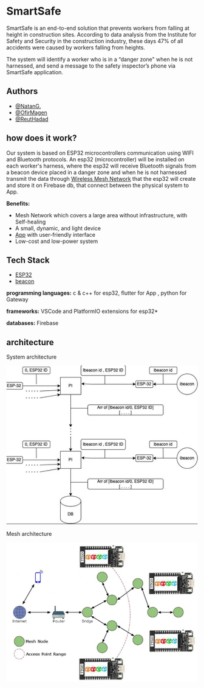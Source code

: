 # SmartSafe

SmartSafe is an end-to-end solution that
prevents workers from falling at height in
construction sites. According to data analysis from the Institute
for Safety and Security in the construction
industry, these days 47% of all accidents
were caused by workers falling from heights.

The system will identify a worker who is in a “danger zone" when he is not harnessed, and send a message to the safety inspector’s phone via SmartSafe
application.

## Authors

- [@NatanG.](https://github.com/Natan-G)
- [@OfirMagen](https://github.com/ofir-magen)
- [@ReutHadad](https://github.com/Reut212)

## how does it work?

Our system is based on ESP32 microcontrollers communication using WIFI and Bluetooth protocols. An esp32 (microcontroller) will be installed on each worker's harness, where the esp32 will receive
Bluetooth signals from a beacon device placed in a danger zone and when he is not harnessed transmit the data through [Wireless Mesh Network](https://en.wikipedia.org/wiki/Wireless_mesh_network) that the esp32 will create and store it on Firebase db, that connect between the physical system to App.

**Benefits:**
 - Mesh Network which covers a large area without infrastructure, with Self-healing
 - A small, dynamic, and light device
 - [App](https://github.com/RNO-SmartSafe/SmartSafeApp) with user-friendly interface
 - Low-cost and low-power system


## Tech Stack

- [ESP32](http://esp32.net)
- [beacon](https://en.wikipedia.org/wiki/Bluetooth_Low_Energy_beacon)

**programming languages:** c & c++ for esp32, flutter for App , python for Gateway

**frameworks:** VSCode and PlatformIO extensions for esp32* 

**databases:** Firebase
## architecture
System architecture

![](https://github.com/RNO-SmartSafe/SmartSafeApp/blob/master/Image/design%20architecture.jpg?raw=true)


Mesh architecture


![](https://github.com/RNO-SmartSafe/SmartSafeApp/blob/master/Image/mesh%20architecture.jpg?raw=true)

